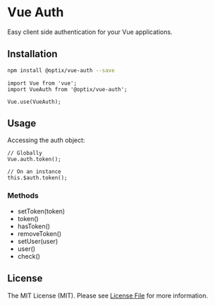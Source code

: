 # Vue Auth

Easy client side authentication for your Vue applications.

## Installation

```bash
npm install @optix/vue-auth --save
```

```ecmascript 6
import Vue from 'vue';
import VueAuth from '@optix/vue-auth';

Vue.use(VueAuth);
```

## Usage

Accessing the auth object:

```ecmascript 6
// Globally
Vue.auth.token();

// On an instance
this.$auth.token();
```

### Methods

* setToken(token)
* token()
* hasToken()
* removeToken()
* setUser(user)
* user()
* check()

## License

The MIT License (MIT). Please see [License File](LICENSE.md) for more information.
